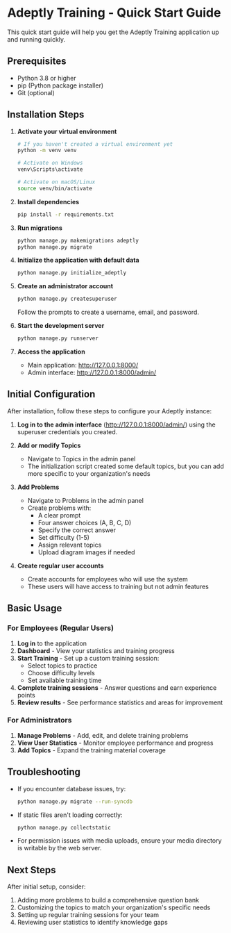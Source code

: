 # Adeptly Training - Quick Start Guide

This quick start guide will help you get the Adeptly Training application up and running quickly.

## Prerequisites

- Python 3.8 or higher
- pip (Python package installer)
- Git (optional)

## Installation Steps

1. **Activate your virtual environment**

   ```bash
   # If you haven't created a virtual environment yet
   python -m venv venv
   
   # Activate on Windows
   venv\Scripts\activate
   
   # Activate on macOS/Linux
   source venv/bin/activate
   ```

2. **Install dependencies**

   ```bash
   pip install -r requirements.txt
   ```

3. **Run migrations**

   ```bash
   python manage.py makemigrations adeptly
   python manage.py migrate
   ```

4. **Initialize the application with default data**

   ```bash
   python manage.py initialize_adeptly
   ```

5. **Create an administrator account**

   ```bash
   python manage.py createsuperuser
   ```
   Follow the prompts to create a username, email, and password.

6. **Start the development server**

   ```bash
   python manage.py runserver
   ```

7. **Access the application**

   - Main application: http://127.0.0.1:8000/
   - Admin interface: http://127.0.0.1:8000/admin/

## Initial Configuration

After installation, follow these steps to configure your Adeptly instance:

1. **Log in to the admin interface** (http://127.0.0.1:8000/admin/) using the superuser credentials you created.

2. **Add or modify Topics** 
   - Navigate to Topics in the admin panel
   - The initialization script created some default topics, but you can add more specific to your organization's needs

3. **Add Problems**
   - Navigate to Problems in the admin panel
   - Create problems with:
     - A clear prompt
     - Four answer choices (A, B, C, D)
     - Specify the correct answer
     - Set difficulty (1-5)
     - Assign relevant topics
     - Upload diagram images if needed

4. **Create regular user accounts**
   - Create accounts for employees who will use the system
   - These users will have access to training but not admin features

## Basic Usage

### For Employees (Regular Users)

1. **Log in** to the application
2. **Dashboard** - View your statistics and training progress
3. **Start Training** - Set up a custom training session:
   - Select topics to practice
   - Choose difficulty levels
   - Set available training time
4. **Complete training sessions** - Answer questions and earn experience points
5. **Review results** - See performance statistics and areas for improvement

### For Administrators

1. **Manage Problems** - Add, edit, and delete training problems
2. **View User Statistics** - Monitor employee performance and progress
3. **Add Topics** - Expand the training material coverage

## Troubleshooting

- If you encounter database issues, try:
  ```bash
  python manage.py migrate --run-syncdb
  ```

- If static files aren't loading correctly:
  ```bash
  python manage.py collectstatic
  ```

- For permission issues with media uploads, ensure your media directory is writable by the web server.

## Next Steps

After initial setup, consider:

1. Adding more problems to build a comprehensive question bank
2. Customizing the topics to match your organization's specific needs
3. Setting up regular training sessions for your team
4. Reviewing user statistics to identify knowledge gaps

